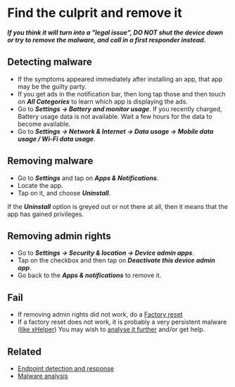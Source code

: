 # Find the culprit and remove it

***If you think it will turn into a "legal issue", DO NOT shut the device down or try to remove the malware, and call in a first responder instead.***

## Detecting malware

* If the symptoms appeared immediately after installing an app, that app may be the guilty party.
* If you get ads in the notification bar, then long tap those and then touch on ***All Categories*** to learn which app is displaying the ads.
* Go to ***Settings -> Battery and monitor usage***. If you recently charged, Battery usage data is not available. Wait a few hours for the data to become available.
* Go to ***Settings -> Network & Internet -> Data usage -> Mobile data usage / Wi-Fi data usage***.

## Removing malware

* Go to ***Settings*** and tap on ***Apps & Notifications***.
* Locate the app.
* Tap on it, and choose ***Uninstall***.

If the ***Uninstall*** option is greyed out or not there at all, then it means that the app has gained privileges.

## Removing admin rights

* Go to ***Settings -> Security & location -> Device admin apps***.
* Tap on the checkbox and then tap on ***Deactivate this device admin app***.
* Go back to the ***Apps & notifications*** to remove it.

## Fail

* If removing admin rights did not work, do a [Factory reset](https://support.google.com/android/answer/6088915?hl=en)
* If a factory reset does not work, it is probably a very persistent malware 
([like xHelper](https://blog.malwarebytes.com/android/2020/02/new-variant-of-android-trojan-xHelper-reinfects-with-help-from-google-play/)) 
You may wish to [analyse it further](https://pap.tymyrddin.dev/docs/analysis/readme) and/or get help.

## Related

* [Endpoint detection and response](https://dfir.tymyrddin.dev/)
* [Malware analysis](https://reverse.tymyrddin.dev/)
